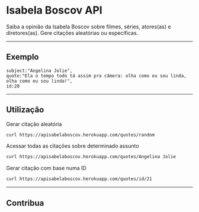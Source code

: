 # Isabela Boscov API
Saiba a opinião da Isabela Boscov sobre filmes, séries, atores(as) e diretores(as). Gere citações aleatórias ou específicas.

---
## Exemplo
    subject:"Angelina Jolie",
    quote:"Ela o tempo todo tá assim pra câmera: olha como eu sou linda, olha como eu sou linda!",
    id:20
---
## Utilização
Gerar citação aleatória
```bash
curl https://apisabelaboscov.herokuapp.com/quotes/random
```

Acessar todas as citações sobre determinado assunto
```bash
curl https://apisabelaboscov.herokuapp.com/quotes/Angelina Jolie
```

Gerar citação com base numa ID
```bash
curl https://apisabelaboscov.herokuapp.com/quotes/id/21
```

---
## Contribua